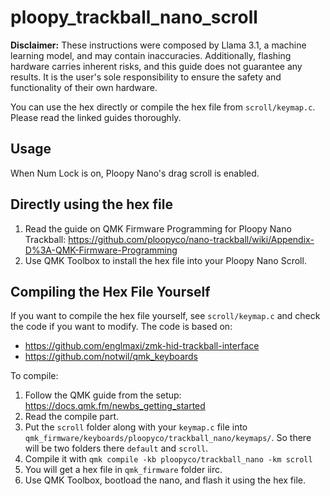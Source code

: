 # ploopy_trackball_nano_scroll
**Disclaimer:** These instructions were composed by Llama 3.1, a machine learning model, and may contain inaccuracies. Additionally, flashing hardware carries inherent risks, and this guide does not guarantee any results. It is the user's sole responsibility to ensure the safety and functionality of their own hardware.

You can use the hex directly or compile the hex file from `scroll/keymap.c`. Please read the linked guides thoroughly. 

## Usage

When Num Lock is on, Ploopy Nano's drag scroll is enabled.

## Directly using the hex file

1. Read the guide on QMK Firmware Programming for Ploopy Nano Trackball: https://github.com/ploopyco/nano-trackball/wiki/Appendix-D%3A-QMK-Firmware-Programming
2. Use QMK Toolbox to install the hex file into your Ploopy Nano Scroll.

## Compiling the Hex File Yourself

If you want to compile the hex file yourself, see `scroll/keymap.c` and check the code if you want to modify. The code is based on:

* https://github.com/englmaxi/zmk-hid-trackball-interface
* https://github.com/notwil/qmk_keyboards

To compile:

1. Follow the QMK guide from the setup: https://docs.qmk.fm/newbs_getting_started
2. Read the compile part.
3. Put the `scroll` folder along with your `keymap.c` file into `qmk_firmware/keyboards/ploopyco/trackball_nano/keymaps/`. So there will be two folders there `default` and `scroll`.
4. Compile it with `qmk compile -kb ploopyco/trackball_nano -km scroll`
5. You will get a hex file in `qmk_firmware` folder iirc. 
6. Use QMK Toolbox, bootload the nano, and flash it using the hex file.
